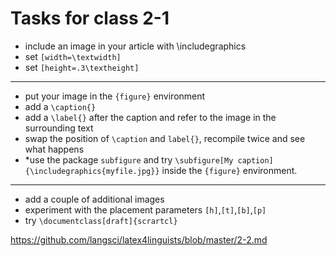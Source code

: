 # Tasks for class 2-1

- include an image in your article with \includegraphics
- set `[width=\textwidth]`
- set `[height=.3\textheight]`

----
- put your image in the `{figure}` environment
- add a `\caption{}`
- add a `\label{}` after the caption and refer to the image in the surrounding text 
- swap the position of `\caption` and `label{}`, recompile twice and see what happens
- *use the package `subfigure` and try `\subfigure[My caption]{\includegraphics{myfile.jpg}}` inside the `{figure}` environment. 

----
- add a couple of additional images 
- experiment with the placement parameters `[h]`,`[t]`,`[b]`,`[p]`
- try `\documentclass[draft]{scrartcl}`




https://github.com/langsci/latex4linguists/blob/master/2-2.md

